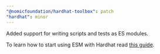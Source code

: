```yaml
---
"@nomicfoundation/hardhat-toolbox": patch
"hardhat": minor
---
```


Added support for writing scripts and tests as ES modules. 

To learn how to start using ESM with Hardhat read [this guide](https://hardhat.org/hardhat-runner/docs/advanced/using-esm).
